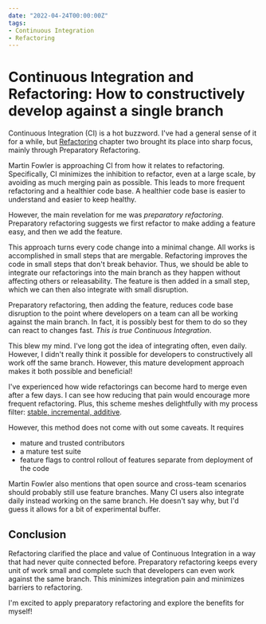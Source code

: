 ```yaml
---
date: "2022-04-24T00:00:00Z"
tags:
- Continuous Integration
- Refactoring
---
```


# Continuous Integration and Refactoring: How to constructively develop against a single branch

Continuous Integration (CI) is a hot buzzword. I've had a general sense of it for a while, but [Refactoring](https://refactoring.com/) chapter two brought its place into sharp focus, mainly through Preparatory Refactoring.

Martin Fowler is approaching CI from how it relates to refactoring. Specifically, CI minimizes the inhibition to refactor, even at a large scale, by avoiding as much merging pain as possible. This leads to more frequent refactoring and a healthier code base. A healthier code base is easier to understand and easier to keep healthy.


However, the main revelation for me was *preparatory refactoring*. Preparatory refactoring suggests we first refactor to make adding a feature easy, and then we add the feature.

This approach turns every code change into a minimal change. All works is accomplished in small steps that are mergable. Refactoring improves the code in small steps that don't break behavior. Thus, we should be able to integrate our refactorings into the main branch as they happen without affecting others or releasability. The feature is then added in a small step, which we can then also integrate with small disruption.

Preparatory refactoring, then adding the feature, reduces code base disruption to the point where developers on a team can all be working against the main branch. In fact, it is possibly best for them to do so they can react to changes fast. *This is true Continuous Integration*.

This blew my mind. I've long got the idea of integrating often, even daily. However, I didn't really think it possible for developers to constructively all work off the same branch. However, this mature development approach makes it both possible and beneficial!

I've experienced how wide refactorings can become hard to merge even after a few days. I can see how reducing that pain would encourage more frequent refactoring. Plus, this scheme meshes delightfully with my process filter: [stable, incremental, additive](../_posts/2022-02-25-Stable-Incremental-Additive.md).

However, this method does not come with out some caveats. It requires
- mature and trusted contributors
- a mature test suite
- feature flags to control rollout of features separate from deployment of the code

Martin Fowler also mentions that open source and cross-team scenarios should probably still use feature branches. Many CI users also integrate daily instead working on the same branch. He doesn't say why, but I'd guess it allows for a bit of experimental buffer.

## Conclusion

Refactoring clarified the place and value of Continuous Integration in a way that had never quite connected before. Preparatory refactoring keeps every unit of work small and complete such that developers can even work against the same branch. This minimizes integration pain and minimizes barriers to refactoring.

I'm excited to apply preparatory refactoring and explore the benefits for myself!